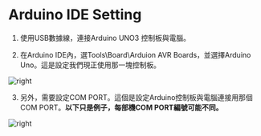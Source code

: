 <h1>Arduino IDE Setting</h1>

1. 使用USB數據線，連接Arduino UNO3 控制板與電腦。<p>
2. 在Arduino IDE內，選Tools\Board\Arduion AVR Boards，並選擇Arduino Uno。這是設定我們現正使用那一塊控制板。<p>

<img src="https://www.meteam.org/1st_STEM2022/GithubWebpage/AIDES01.png" alt="right"><p>

3. 另外，需要設定COM PORT。這個是設定Arduino控制板與電腦連接用那個COM PORT。<B>以下只是例子，每部機COM PORT編號可能不同。</B><p>
  
<img src="https://www.meteam.org/1st_STEM2022/GithubWebpage/AIDES02.png" alt="right"><p>
